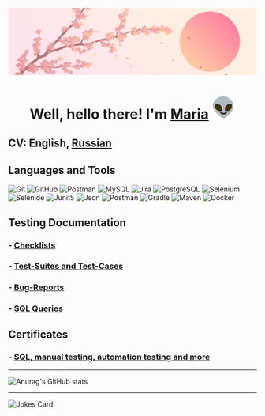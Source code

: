 ![Header](assets/header.png)
<h1 align="center">Well, hello there! I'm <a href="https://t.me/meritra" target="_blank">Maria</a>
<img src="assets/alien1.gif" height="47"/></h1>

## **CV:** English, [Russian](https://drive.google.com/file/)

## Languages and Tools
![Git](https://img.shields.io/badge/-Git-F24343?style=for-the-badge&logo=Git&logoColor=FFFFFF)
![GitHub](https://img.shields.io/badge/-GitHub-1a1919?style=for-the-badge&logo=GitHub&logoColor=FFFFFF)
![Postman](https://img.shields.io/badge/Postman-fff?style=for-the-badge&logo=postman&logoColor=f76935)
![MySQL](https://img.shields.io/badge/-MySQL-62A3E4?style=for-the-badge&logo=MySQL&logoColor=FFFFFF)
![Jira](https://img.shields.io/badge/-Jira-0059FF?style=for-the-badge&logo=Jira&logoColor=FFFFFF)
![PostgreSQL](https://img.shields.io/badge/-PostgreSQL-9049E1?style=for-the-badge&logo=PostgreSQL&logoColor=FFFFFF)
![Selenium](https://img.shields.io/badge/-Selenium-07CD14?style=for-the-badge&logo=Selenium&logoColor=FFFFFF)
![Selenide](https://img.shields.io/badge/-Selenide-EBA907?style=for-the-badge&logo=Selenium&logoColor=FFFFFF)
![Junit5](https://img.shields.io/badge/-Junit5-45BE1B?style=for-the-badge&logo=Junit5&logoColor=FFFFFF)
![Json](https://img.shields.io/badge/-Json-1a1919?style=for-the-badge&logo=Json&logoColor=FFFFFF)
![Postman](https://img.shields.io/badge/-Postman-FC8A01?style=for-the-badge&logo=Postman&logoColor=FFFFFF)
![Gradle](https://img.shields.io/badge/-Gradle-07765D?style=for-the-badge&logo=Gradle&logoColor=FFFFFF)
![Maven](https://img.shields.io/badge/-Apache_Maven-CE0067?style=for-the-badge&logo=ApacheMaven&logoColor=FFFFFF)
![Docker](https://img.shields.io/badge/-Docker-00D6F8?style=for-the-badge&logo=Docker&logoColor=FFFFFF)

## Testing Documentation
### - [Checklists](https://github.com/MeritRa/checklist)
### - [Test-Suites and Test-Cases](https://github.com/MeritRa/test-cases)
### - [Bug-Reports](https://github.com/MeritRa/bug-reports)
### - [SQL Queries](https://github.com/MeritRa/sql)

## Certificates
### - [SQL, manual testing, automation testing and more](https://github.com/MeritRa/certificates) 
***
![Anurag's GitHub stats](https://github-readme-stats.vercel.app/api?username=MeritRa&show_icons=true&theme=cobalt) 
***
![Jokes Card](https://readme-jokes.vercel.app/api?show_icons=true&theme=cobalt) 
